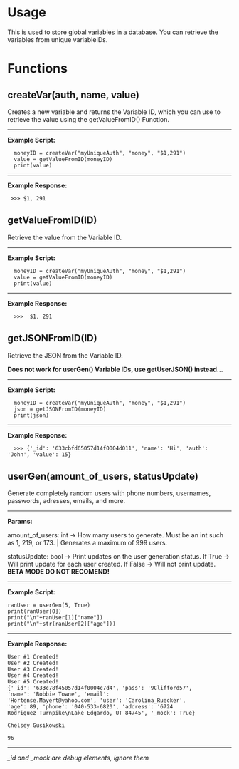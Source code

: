 # Usage
This is used to store global variables in a database.
You can retrieve the variables from unique variableIDs.

# Functions

## createVar(auth, name, value)
  
  Creates a new variable and returns the Variable ID, which you can use to retrieve the value using the getValueFromID() Function. 

---------------- 
  **Example Script:**
```
  moneyID = createVar("myUniqueAuth", "money", "$1,291")
  value = getValueFromID(moneyID)    
  print(value)
```
--------------------
  **Example Response:**
  ```
   >>> $1, 291
  ````

## getValueFromID(ID)
  
  Retrieve the value from the Variable ID. 
  
--------------
  
  **Example Script:**
```
  moneyID = createVar("myUniqueAuth", "money", "$1,291")
  value = getValueFromID(moneyID)    
  print(value)
```
----------------------
  **Example Response:**
``` 
  >>>  $1, 291
```  
 
## getJSONFromID(ID)
  
   Retrieve the JSON from the Variable ID.
   
   **Does not work for userGen() Variable IDs, use getUserJSON() instead...**

-------------  
  **Example Script:**
```
  moneyID = createVar("myUniqueAuth", "money", "$1,291")
  json = getJSONFromID(moneyID)    
  print(json)
```
---------------
  **Example Response:**
```  
  >>> {'_id': '633cbfd65057d14f0004d011', 'name': 'Hi', 'auth': 'John', 'value': 15}
```
## userGen(amount_of_users, statusUpdate)
 
Generate completely random users with phone numbers, usernames, passwords, adresses, emails, and more.

------------------------------------

**Params:** 

 amount_of_users: int -> How many users to generate. Must be an int such as 1, 219, or 173. | Generates a maximum of 999 users.
 
 statusUpdate: bool -> Print updates on the user generation status. If True -> Will print update for each user created. If False -> Will not print update. **BETA MODE DO NOT RECOMEND!**

-------------------------------------
**Example Script:**
```  
ranUser = userGen(5, True)
print(ranUser[0])
print("\n"+ranUser[1]["name"])
print("\n"+str(ranUser[2]["age"]))
```  
----------------------------------

**Example Response:**
```  
User #1 Created!
User #2 Created!
User #3 Created!
User #4 Created!
User #5 Created!
{'_id': '633c78f45057d14f0004c7d4', 'pass': '9Clifford57', 
'name': 'Bobbie Towne', 'email': 
'Hortense.Mayert@yahoo.com', 'user': 'Carolina_Ruecker', 
'age': 89, 'phone': '040-533-6820', 'address': '6724 
Rodriguez Turnpike\nLake Edgardo, UT 84745', '_mock': True}
   
Chelsey Gusikowski

96
```
-------------------------------------------------------
*_id and _mock are debug elements, ignore them*

